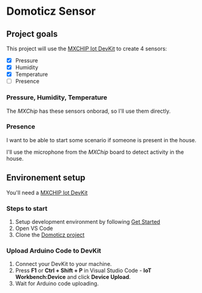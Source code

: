 # Domoticz Sensor

## Project goals
This project will use the [MXCHIP Iot DevKit](https://aka.ms/iot-devkit) to create 4 sensors:
- [X] Pressure
- [X] Humidity
- [X] Temperature
- [ ] Presence

### Pressure, Humidity, Temperature
The *MXChip* has these sensors onborad, so I'll use them directly.

### Presence
I want to be able to start some scenario if someone is present in the house.

I'll use the microphone from the *MXChip* board to detect activity in the house.

## Environement setup
You'll need a [MXCHIP Iot DevKit](https://aka.ms/iot-devkit)

### Steps to start

1. Setup development environment by following [Get Started](https://microsoft.github.io/azure-iot-developer-kit/docs/get-started/)
2. Open VS Code
3. Clone the [Domoticz project](https://github.com/amennelet/DomoticzSensor)

### Upload Arduino Code to DevKit

1. Connect your DevKit to your machine.
2. Press **F1** or **Ctrl + Shift + P** in Visual Studio Code - **IoT Workbench:Device** and click **Device Upload**.
3. Wait for Arduino code uploading.
